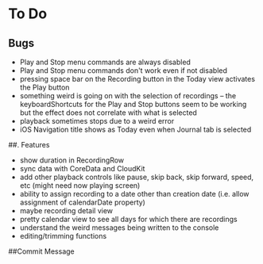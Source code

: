 #  To Do

##  Bugs

* Play and Stop menu commands are always disabled
* Play and Stop menu commands don't work even if not disabled
* pressing space bar on the Recording button in the Today view activates the Play button
* something weird is going on with the selection of recordings – the keyboardShortcuts for the Play and Stop buttons seem to be working but the effect does not correlate with what is selected
* playback sometimes stops due to a weird error
* iOS Navigation title shows as Today even when Journal tab is selected

##. Features

* show duration in RecordingRow
* sync data with CoreData and CloudKit
* add other playback controls like pause, skip back, skip forward, speed, etc (might need now playing screen)
* ability to assign recording to a date other than creation date (i.e. allow assignment of calendarDate property)
* maybe recording detail view
* pretty calendar view to see all days for which there are recordings
* understand the weird messages being written to the console
* editing/trimming functions

##Commit Message

